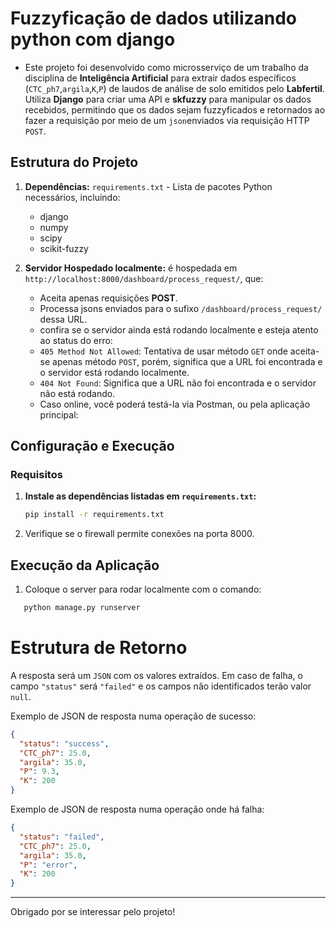 # Fuzzyficação de dados utilizando python com django

  - Este projeto foi desenvolvido como microsserviço de um trabalho da disciplina de **Inteligência Artificial** para extrair dados específicos (``CTC_ph7``,``argila``,``K``,``P``) de laudos de análise de solo emitidos pelo **Labfertil**. Utiliza **Django** para criar uma API e **skfuzzy** para manipular os dados recebidos, permitindo que os dados sejam fuzzyficados e retornados ao fazer a requisição por meio de um ``json``enviados via requisição HTTP ``POST``.<br>

  

## Estrutura do Projeto

1. **Dependências:** `requirements.txt` - Lista de pacotes Python necessários, incluindo:
   - django
   - numpy
   - scipy
   - scikit-fuzzy

     
2. **Servidor Hospedado localmente:** é hospedada em `http://localhost:8000/dashboard/process_request/`, que:
   - Aceita apenas requisições **POST**.
   - Processa jsons enviados para o sufixo `/dashboard/process_request/` dessa URL.
   - confira se o servidor ainda está rodando localmente e esteja atento ao status do erro:
   - ````405 Method Not Allowed````: Tentativa de usar método ``GET`` onde aceita-se apenas método ``POST``, porém, significa que a URL foi encontrada e o servidor está rodando localmente.
   - ````404 Not Found````: Significa que a URL não foi encontrada e o servidor não está rodando.
   - Caso online, você poderá testá-la via Postman, ou pela aplicação principal:

## Configuração e Execução

### Requisitos

1. **Instale as dependências listadas em `requirements.txt`:**

   ```bash
   pip install -r requirements.txt
   ```

2. Verifique se o firewall permite conexões na porta 8000.

## Execução da Aplicação
1. Coloque o server para rodar localmente com o comando:
```bash
   python manage.py runserver
   ```
   
# Estrutura de Retorno
A resposta será um ``JSON`` com os valores extraídos. Em caso de falha, o campo ``"status"`` será ``"failed"`` e os campos não identificados terão valor ``null``.

Exemplo de JSON de resposta numa operação de sucesso:
```json
{
  "status": "success",
  "CTC_ph7": 25.0,
  "argila": 35.0,
  "P": 9.3,
  "K": 200
}
```

Exemplo de JSON de resposta numa operação onde há falha:
```json
{
  "status": "failed",
  "CTC_ph7": 25.0,
  "argila": 35.0,
  "P": "error",
  "K": 200
}
```
---
Obrigado por se interessar pelo projeto!
